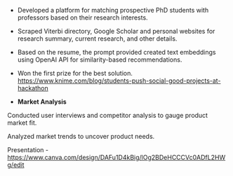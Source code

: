 - Developed a platform for matching prospective PhD students with professors based on their research interests.
- Scraped Viterbi directory, Google Scholar and personal websites for research summary, current research, and other details.
- Based on the resume, the prompt provided created text embeddings using OpenAI API for similarity-based recommendations.
- Won the first prize for the best solution.  https://www.knime.com/blog/students-push-social-good-projects-at-hackathon

- **Market Analysis**

Conducted user interviews and competitor analysis to gauge product market fit.

Analyzed market trends to uncover product needs.

Presentation - https://www.canva.com/design/DAFu1D4kBig/lOg2BDeHCCCVc0ADfL2HWg/edit
